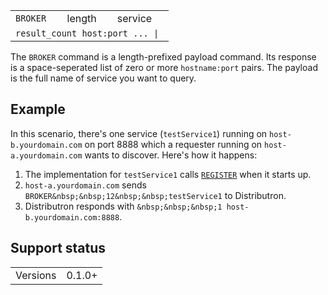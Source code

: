 <table>
<tr><td><code>BROKER</code></td><td>length</td><td>service</td></tr>
<tr><td colspan='3'><code>result_count host:port ... | <null></code></td></tr>
</table>

The `BROKER` command is a length-prefixed payload command. Its response is a space-seperated list of zero or more `hostname:port` pairs. The payload is the full name of service you want to query.

## Example
In this scenario, there's one service (`testService1`) running on `host-b.yourdomain.com` on port 8888 which a requester running on `host-a.yourdomain.com` wants to discover. Here's how it happens:

1. The implementation for `testService1` calls [`REGISTER`](cmd-REGISTER.md) when it starts up.
1. `host-a.yourdomain.com` sends `BROKER&nbsp;&nbsp;12&nbsp;&nbsp;testService1` to Distributron.
1. Distributron responds with `&nbsp;&nbsp;&nbsp;1 host-b.yourdomain.com:8888`.

## Support status
<table>
<tr><td>Versions</td><td>0.1.0+</td></tr>
</table>

